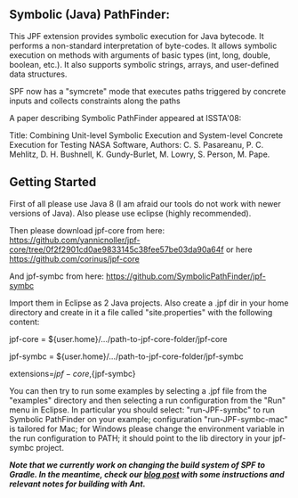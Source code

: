 Symbolic (Java) PathFinder:
---------------------------



This JPF extension provides symbolic execution for Java bytecode.
It performs a non-standard interpretation of byte-codes.
It allows symbolic execution on methods with arguments of basic types
(int, long, double, boolean, etc.). It also supports symbolic strings, arrays, 
and user-defined data structures.

SPF now has a "symcrete" mode that executes paths 
triggered by concrete inputs and collects constraints along the paths

A paper describing Symbolic PathFinder appeared at ISSTA'08:

Title: Combining Unit-level Symbolic Execution and System-level Concrete
Execution for Testing NASA Software,
Authors: C. S. Pasareanu, P. C. Mehlitz, D. H. Bushnell, K. Gundy-Burlet,
M. Lowry, S. Person, M. Pape.

Getting Started
----------------

First of all please use Java 8 (I am afraid our tools do not work with newer versions of Java).
Also please use eclipse (highly recommended).

Then please download jpf-core from here:
https://github.com/yannicnoller/jpf-core/tree/0f2f2901cd0ae9833145c38fee57be03da90a64f
or here
https://github.com/corinus/jpf-core

And jpf-symbc from here:
https://github.com/SymbolicPathFinder/jpf-symbc

Import them in Eclipse as 2 Java projects.
Also create a .jpf dir in your home directory and create in it a file  called "site.properties" with the following content:

jpf-core = ${user.home}/.../path-to-jpf-core-folder/jpf-core

jpf-symbc = ${user.home}/.../path-to-jpf-core-folder/jpf-symbc

extensions=${jpf-core},${jpf-symbc}


You can then try to run some examples by selecting a .jpf file from the "examples" directory and then selecting a run configuration from the "Run" menu in Eclipse. 
In particular you should select: "run-JPF-symbc" to run Symbolic PathFinder on your example; configuration "run-JPF-symbc-mac" is tailored for Mac; for Windows please change the environment variable in the run configuration to PATH; it should point to the lib directory in your jpf-symbc project.


<b><i>Note that we currently work on changing the build system of SPF to Gradle. In the meantime, check our [blog post](https://yannicnoller.notion.site/Symbolic-PathFinder-Setup-47fe784d81614f98b4525f260618fa35) with some instructions and relevant notes for building with Ant.</i></b>
